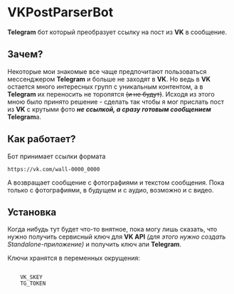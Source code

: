 <h1>VKPostParserBot</h1>
<p><b>Telegram</b> бот который преобразует ссылку на пост из <b>VK</b> в сообщение.</p>
<h2>Зачем?</h2>
<p>Некоторые мои знакомые все чаще предпочитают пользоваться мессенджером
<b>Telegram</b> и больше не заходят в <b>VK</b>. Но ведь в <b>VK</b> остается много интересных групп с
уникальным контентом, а в <b>Telegram</b> их переносить не торопятся <del>(и не будут)</del>.
Исходя из этого мною было принято решение - сделать так чтобы я мог прислать пост из <b>VK</b> с крутыми фото <b><i>не ссылкой,
а сразу готовым сообщением</i></b> <b>Telegram</b>а.</p>
<h2>Как работает?</h2>
<p>Бот принимает ссылки формата</p>
<code>https://vk.com/wall-0000_0000</code>
<p>А возвращает сообщение с фотографиями и текстом сообщения.
Пока только с фотографиями, в будущем и с аудио, возможно и с видео.</p>
<h2>Установка</h2>
<p>Когда нибудь тут будет что-то внятное, пока могу лишь сказать, что нужно получить сервисный ключ для <b>VK API</b> <i>(для этого нужно создать Standalone-приложение)</i> и получить ключ апи <b>Telegram</b>.</p>
<p>Ключи хранятся в переменных окрущения: </p>
<code>
	VK_SKEY
	TG_TOKEN
</code>
